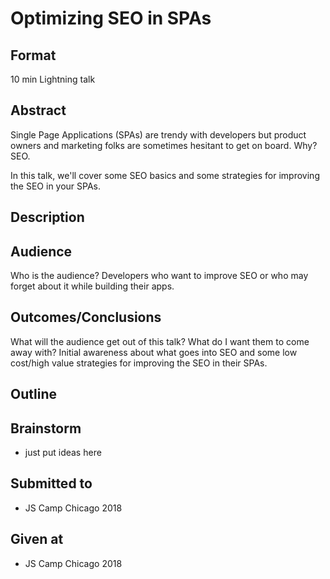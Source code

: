 # Optimizing SEO in SPAs
## Format
10 min Lightning talk

## Abstract
Single Page Applications (SPAs) are trendy with developers but product owners and marketing folks are sometimes hesitant to get on board. Why? SEO.

In this talk, we'll cover some SEO basics and some strategies for improving the SEO in your SPAs.

## Description


## Audience
Who is the audience?
Developers who want to improve SEO or who may forget about it while building their apps.


## Outcomes/Conclusions
What will the audience get out of this talk? What do I want them to come
away with?
Initial awareness about what goes into SEO and some low cost/high value strategies for improving the SEO in their SPAs.


## Outline

## Brainstorm
- just put ideas here


## Submitted to
- JS Camp Chicago 2018


## Given at
- JS Camp Chicago 2018
